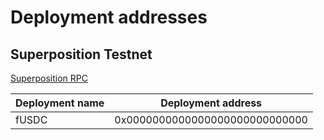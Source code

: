 
# Deployment addresses

## Superposition Testnet

[Superposition RPC](https://docs.superposition.so/superposition-testnet/network-details)

|       Deployment name     |        Deployment address      |
|---------------------------|--------------------------------|
| fUSDC                     | 0x0000000000000000000000000000 |
